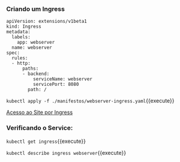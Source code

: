 
### Criando um Ingress

```
apiVersion: extensions/v1beta1
kind: Ingress
metadata:
  labels:
    app: webserver
  name: webserver
spec:
  rules:
  - http:
      paths:
      - backend:
          serviceName: webserver
          servicePort: 8080
        path: /
```

`kubectl apply -f ./manifestos/webserver-ingress.yaml`{{execute}}

[Acesso ao Site por Ingress](https://[[HOST_SUBDOMAIN]]-30080-[[KATACODA_HOST]].environments.katacoda.com/)

### Verificando o Service:

`kubectl get ingress`{{execute}}

`kubectl describe ingress webserver`{{execute}}
